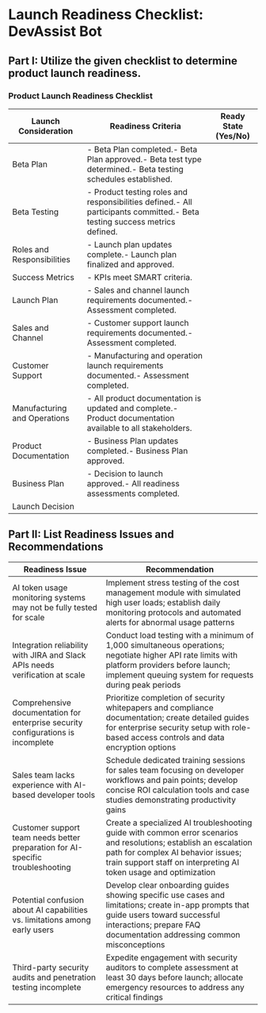 # Launch Readiness Checklist: DevAssist Bot

## Part I: Utilize the given checklist to determine product launch readiness.

### Product Launch Readiness Checklist

| Launch Consideration | Readiness Criteria | Ready State (Yes/No) |
|----------------------|--------------------|--------------------|
| Beta Plan | -  Beta Plan completed.-  Beta Plan approved.-  Beta test type determined.-  Beta testing schedules established. | |
| Beta Testing | -  Product testing roles and responsibilities defined.-  All participants committed.-  Beta testing success metrics defined. | |
| Roles and Responsibilities | -  Launch plan updates complete.-  Launch plan finalized and approved. | |
| Success Metrics | -  KPIs meet SMART criteria. | |
| Launch Plan | -  Sales and channel launch requirements documented.-  Assessment completed. | |
| Sales and Channel | -  Customer support launch requirements documented.-  Assessment completed. | |
| Customer Support | -  Manufacturing and operation launch requirements documented.-  Assessment completed. | |
| Manufacturing and Operations | -  All product documentation is updated and complete.-  Product documentation available to all stakeholders. | |
| Product Documentation | -  Business Plan updates completed.-  Business Plan approved. | |
| Business Plan | -  Decision to launch approved.-  All readiness assessments completed. | |
| Launch Decision | | |

## Part II: List Readiness Issues and Recommendations

| Readiness Issue | Recommendation |
|-----------------|----------------|
| AI token usage monitoring systems may not be fully tested for scale | Implement stress testing of the cost management module with simulated high user loads; establish daily monitoring protocols and automated alerts for abnormal usage patterns |
| Integration reliability with JIRA and Slack APIs needs verification at scale | Conduct load testing with a minimum of 1,000 simultaneous operations; negotiate higher API rate limits with platform providers before launch; implement queuing system for requests during peak periods |
| Comprehensive documentation for enterprise security configurations is incomplete | Prioritize completion of security whitepapers and compliance documentation; create detailed guides for enterprise security setup with role-based access controls and data encryption options |
| Sales team lacks experience with AI-based developer tools | Schedule dedicated training sessions for sales team focusing on developer workflows and pain points; develop concise ROI calculation tools and case studies demonstrating productivity gains |
| Customer support team needs better preparation for AI-specific troubleshooting | Create a specialized AI troubleshooting guide with common error scenarios and resolutions; establish an escalation path for complex AI behavior issues; train support staff on interpreting AI token usage and optimization |
| Potential confusion about AI capabilities vs. limitations among early users | Develop clear onboarding guides showing specific use cases and limitations; create in-app prompts that guide users toward successful interactions; prepare FAQ documentation addressing common misconceptions |
| Third-party security audits and penetration testing incomplete | Expedite engagement with security auditors to complete assessment at least 30 days before launch; allocate emergency resources to address any critical findings |